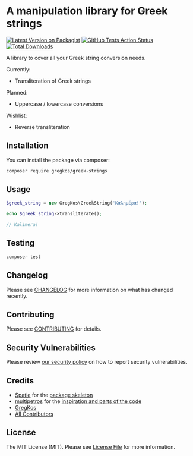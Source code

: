 # A manipulation library for Greek strings

[![Latest Version on Packagist](https://img.shields.io/packagist/v/gregkos/greek-strings.svg?style=flat-square)](https://packagist.org/packages/gregkos/greek-strings)
[![GitHub Tests Action Status](https://img.shields.io/github/workflow/status/gregkos/greek-strings/Tests?label=tests)](https://github.com/gregkos/greek-strings/actions?query=workflow%3ATests+branch%3Amaster)
[![Total Downloads](https://img.shields.io/packagist/dt/gregkos/greek-strings.svg?style=flat-square)](https://packagist.org/packages/gregkos/greek-strings)


A library to cover all your Greek string conversion needs.

Currently:
* Transliteration of Greek strings

Planned:
* Uppercase / lowercase conversions

Wishlist:
* Reverse transliteration

## Installation

You can install the package via composer:

```bash
composer require gregkos/greek-strings
```

## Usage

```php
$greek_string = new GregKos\GreekString('Καλημέρα!');

echo $greek_string->transliterate();

// Kalimera!
```

## Testing

```bash
composer test
```

## Changelog

Please see [CHANGELOG](CHANGELOG.md) for more information on what has changed recently.

## Contributing

Please see [CONTRIBUTING](.github/CONTRIBUTING.md) for details.

## Security Vulnerabilities

Please review [our security policy](../../security/policy) on how to report security vulnerabilities.

## Credits

- [Spatie](https://spatie.be) for the [package skeleton](https://github.com/spatie/package-skeleton-php)
- [multipetros](https://github.com/multipetros) for the [inspiration and parts of the code](https://github.com/multipetros/ElStr.class.php)
- [GregKos](https://github.com/gregkos)
- [All Contributors](../../contributors)

## License

The MIT License (MIT). Please see [License File](LICENSE.md) for more information.

